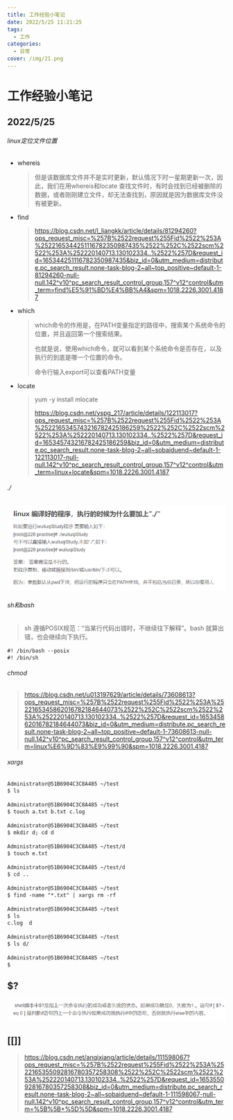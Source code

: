 ```yaml
---
title: 工作经验小笔记
date: 2022/5/25 11:21:25
tags:
  - 工作
categories:
  - 日常
cover: /img/21.png
---
```




# 工作经验小笔记

## 2022/5/25

###### linux定位文件位置

- whereis

  > 但是该数据库文件并不是实时更新，默认情况下时一星期更新一次，因此，我们在用whereis和locate 查找文件时，有时会找到已经被删除的数据，或者刚刚建立文件，却无法查找到，原因就是因为数据库文件没有被更新。 

- find

  > https://blog.csdn.net/l_liangkk/article/details/81294260?ops_request_misc=%257B%2522request%255Fid%2522%253A%2522165344251116782350987435%2522%252C%2522scm%2522%253A%252220140713.130102334..%2522%257D&request_id=165344251116782350987435&biz_id=0&utm_medium=distribute.pc_search_result.none-task-blog-2~all~top_positive~default-1-81294260-null-null.142^v10^pc_search_result_control_group,157^v12^control&utm_term=find%E5%91%BD%E4%BB%A4&spm=1018.2226.3001.4187
  
- which

  > which命令的作用是，在PATH变量指定的路径中，搜索某个系统命令的位置，并且返回第一个搜索结果。
  >
  > 也就是说，使用which命令，就可以看到某个系统命令是否存在，以及执行的到底是哪一个位置的命令。 
  >
  > 命令行输入export可以查看PATH变量

- locate

  > yum -y install mlocate
  >
  > https://blog.csdn.net/yspg_217/article/details/122113017?ops_request_misc=%257B%2522request%255Fid%2522%253A%2522165345743216782425186259%2522%252C%2522scm%2522%253A%252220140713.130102334..%2522%257D&request_id=165345743216782425186259&biz_id=0&utm_medium=distribute.pc_search_result.none-task-blog-2~all~sobaiduend~default-1-122113017-null-null.142^v10^pc_search_result_control_group,157^v12^control&utm_term=linux+locate&spm=1018.2226.3001.4187

###### ./

![image-20220525142207111](image-20220525142207111.png)

###### sh和bash

> sh 遵循POSIX规范：“当某行代码出错时，不继续往下解释”。bash 就算出错，也会继续向下执行。

```shell
#! /bin/bash --posix
#! /bin/sh
```

###### chmod

> https://blog.csdn.net/u013197629/article/details/73608613?ops_request_misc=%257B%2522request%255Fid%2522%253A%2522165345862016782184644073%2522%252C%2522scm%2522%253A%252220140713.130102334..%2522%257D&request_id=165345862016782184644073&biz_id=0&utm_medium=distribute.pc_search_result.none-task-blog-2~all~top_positive~default-1-73608613-null-null.142^v10^pc_search_result_control_group,157^v12^control&utm_term=linux%E6%9D%83%E9%99%90&spm=1018.2226.3001.4187

###### xargs

```shell
Administrator@51B6904C3C8A485 ~/test
$ ls

Administrator@51B6904C3C8A485 ~/test
$ touch a.txt b.txt c.log

Administrator@51B6904C3C8A485 ~/test
$ mkdir d; cd d

Administrator@51B6904C3C8A485 ~/test/d
$ touch e.txt

Administrator@51B6904C3C8A485 ~/test/d
$ cd ..

Administrator@51B6904C3C8A485 ~/test
$ find -name "*.txt" | xargs rm -rf

Administrator@51B6904C3C8A485 ~/test
$ ls
c.log  d

Administrator@51B6904C3C8A485 ~/test
$ ls d/

Administrator@51B6904C3C8A485 ~/test
$
```

## $?

![image-20220526145422428](image-20220526145422428.png)

## [[]]

> https://blog.csdn.net/anqixiang/article/details/111598067?ops_request_misc=%257B%2522request%255Fid%2522%253A%2522165355092816780357258308%2522%252C%2522scm%2522%253A%252220140713.130102334..%2522%257D&request_id=165355092816780357258308&biz_id=0&utm_medium=distribute.pc_search_result.none-task-blog-2~all~sobaiduend~default-1-111598067-null-null.142^v10^pc_search_result_control_group,157^v12^control&utm_term=%5B%5B+%5D%5D&spm=1018.2226.3001.4187
